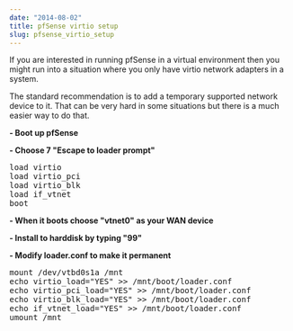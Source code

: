 ```yaml
---
date: "2014-08-02"
title: pfSense virtio setup
slug: pfsense_virtio_setup
---
```


If you are interested in running pfSense in a virtual environment then you might run into a situation where you only have virtio network adapters in a system.

The standard recommendation is to add a temporary supported network device to it. That can be very hard in some situations but there is a much easier way to do that.

**- Boot up pfSense**

**- Choose 7 "Escape to loader prompt"**

<pre>
load virtio 
load virtio_pci 
load virtio_blk 
load if_vtnet 
boot
</pre>

**- When it boots choose "vtnet0" as your WAN device** 

**- Install to harddisk by typing "99"**

**- Modify loader.conf to make it permanent**

<pre>
mount /dev/vtbd0s1a /mnt 
echo virtio_load="YES" >> /mnt/boot/loader.conf
echo virtio_pci_load="YES" >> /mnt/boot/loader.conf
echo virtio_blk_load="YES" >> /mnt/boot/loader.conf
echo if_vtnet_load="YES" >> /mnt/boot/loader.conf
umount /mnt
</pre>
